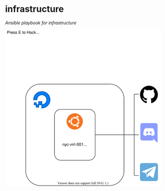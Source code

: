 # infrastructure

_Ansible playbook for infrastructure_

![Diagram](doc/diagram/infrastructure.svg)
